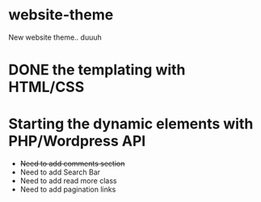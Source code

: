 # website-theme
New website theme.. duuuh


# DONE the templating with HTML/CSS
# Starting the dynamic elements with PHP/Wordpress API


* <s>Need to add comments section</s>
* Need to add Search Bar
* Need to add read more class
* Need to add pagination links